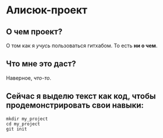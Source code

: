 # Алисюк-проект

## О чем проект?

О том как я _учусь_ пользоваться гитхабом. То есть **ни о чем**.

## Что мне это даст?

Наверное, _что-то_.

## Сейчас я выделю текст как код, чтобы продемонстрировать свои навыки:

```
mkdir my_project
cd my_project
git init
```
